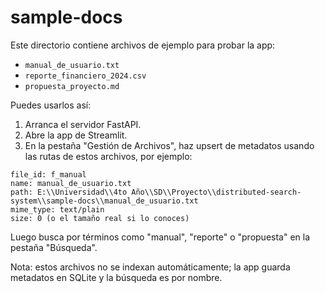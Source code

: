 # sample-docs

Este directorio contiene archivos de ejemplo para probar la app:

- `manual_de_usuario.txt`
- `reporte_financiero_2024.csv`
- `propuesta_proyecto.md`

Puedes usarlos así:

1) Arranca el servidor FastAPI.
2) Abre la app de Streamlit.
3) En la pestaña "Gestión de Archivos", haz upsert de metadatos usando las rutas de estos archivos, por ejemplo:

```text
file_id: f_manual
name: manual_de_usuario.txt
path: E:\\Universidad\\4to Año\\SD\\Proyecto\\distributed-search-system\\sample-docs\\manual_de_usuario.txt
mime_type: text/plain
size: 0 (o el tamaño real si lo conoces)
```

Luego busca por términos como "manual", "reporte" o "propuesta" en la pestaña "Búsqueda".

Nota: estos archivos no se indexan automáticamente; la app guarda metadatos en SQLite y la búsqueda es por nombre.
